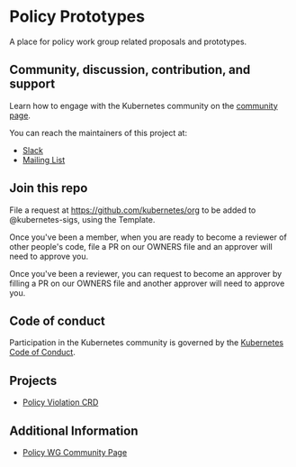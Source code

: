 # Policy Prototypes

A place for policy work group related proposals and prototypes.

## Community, discussion, contribution, and support

Learn how to engage with the Kubernetes community on the [community page](http://kubernetes.io/community/).

You can reach the maintainers of this project at:

- [Slack](https://kubernetes.slack.com/messages/wg-policy)
- [Mailing List](https://groups.google.com/forum/#!forum/kubernetes-wg-policy)

## Join this repo

File a request at https://github.com/kubernetes/org to be added to @kubernetes-sigs, using the Template.

Once you've been a member, when you are ready to become a reviewer of other people's code, file a PR on our OWNERS file and an approver will need to approve you.

Once you've been a reviewer, you can request to become an approver by filling a PR on our OWNERS file and another approver will need to approve you.

## Code of conduct

Participation in the Kubernetes community is governed by the [Kubernetes Code of Conduct](code-of-conduct.md).

## Projects

* [Policy Violation CRD](policy-violation-crd/README.md)

## Additional Information

* [Policy WG Community Page](https://github.com/kubernetes/community/tree/master/wg-policy)